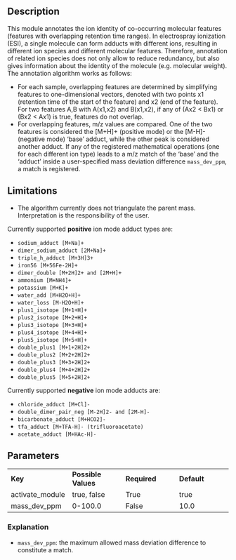 ## Description

This module annotates the ion identity of co-occurring molecular features (features with overlapping retention time ranges). In electrospray ionization (ESI), a single molecule can form adducts with different ions, resulting in different ion species and different molecular features. Therefore, annotation of related ion species does not only allow to reduce redundancy, but also gives information about the identity of the molecule (e.g. molecular weight). The annotation algorithm works as follows:

- For each sample, overlapping features are determined by simplifying features to one-dimensional vectors, denoted with two points x1 (retention time of the start of the feature) and x2 (end of the feature). For two features A,B with A(x1,x2) and B(x1,x2), if any of (Ax2 < Bx1) or (Bx2 < Ax1) is true, features do not overlap.
- For overlapping features, m/z values are compared. One of the two features is considered the [M+H]+ (positive mode) or the [M-H]- (negative mode) ‘base’ adduct, while the other peak is considered another adduct. If any of the registered mathematical operations (one for each different ion type) leads to a m/z match of the ‘base’ and the ‘adduct’ inside a user-specified mass deviation difference `mass_dev_ppm`, a match is registered.

## Limitations

- The algorithm currently does not triangulate the parent mass. Interpretation is the responsibility of the user.

Currently supported **positive** ion mode adduct types are:

- `sodium_adduct [M+Na]+`
- `dimer_sodium_adduct [2M+Na]+`
- `triple_h_adduct [M+3H]3+`
- `iron56 [M+56Fe-2H]+`
- `dimer_double [M+2H]2+ and [2M+H]+`
- `ammonium [M+NH4]+`
- `potassium [M+K]+`
- `water_add [M+H2O+H]+`
- `water_loss [M-H2O+H]+`
- `plus1_isotope [M+1+H]+`
- `plus2_isotope [M+2+H]+`
- `plus3_isotope [M+3+H]+`
- `plus4_isotope [M+4+H]+`
- `plus5_isotope [M+5+H]+`
- `double_plus1 [M+1+2H]2+`
- `double_plus2 [M+2+2H]2+`
- `double_plus3 [M+3+2H]2+`
- `double_plus4 [M+4+2H]2+`
- `double_plus5 [M+5+2H]2+`

Currently supported **negative** ion mode adducts are:

- `chloride_adduct [M+Cl]-`
- `double_dimer_pair_neg [M-2H]2- and [2M-H]-`
- `bicarbonate_adduct [M+HCO2]-`
- `tfa_adduct [M+TFA-H]- (trifluoroacetate)`
- `acetate_adduct [M+HAc-H]-`

## Parameters

<table style="width: 100%;">
 <tr>
  <td style="width: 25%;"><b>Key</b></td>
  <td style="width: 25%;"><b>Possible Values</b></td>
  <td style="width: 25%;"><b>Required</b></td>
  <td style="width: 25%;"><b>Default</b></td>
 </tr>
 <tr>
  <td style="width: 25%;">activate_module</td>
  <td style="width: 25%;">true, false</td>
  <td style="width: 25%;">True</td>
  <td style="width: 25%;">true</td>
 </tr>
 <tr>
  <td style="width: 25%;">mass_dev_ppm</td>
  <td style="width: 25%;">0-100.0</td>
  <td style="width: 25%;">False</td>
  <td style="width: 25%;">10.0</td>
 </tr>
</table>

### Explanation

- `mass_dev_ppm`: the maximum allowed mass deviation difference to constitute a match.